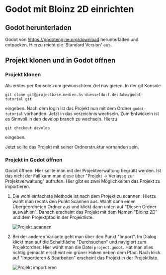# Godot mit Bloinz 2D einrichten

## Godot herunterladen

Godot von [hhtps://godotengine.org/download](https://godotengine.org/download/) herunterladen und entpacken.
Hierzu reicht die 'Standard Version' aus.

## Projekt klonen und in Godot öffnen

### Projekt klonen

Als erstes per Konsole zum gewünschtem Ziel navigieren.
In der git Konsole

`git clone git@projectbase.medien.hs-duesseldorf.de:dahm/godot-tutorial.git`

eingeben.
Nach dem login ist das Projekt nun mit dem Ordner `godot-tutorial` vorhanden. Jetzt in das verzeichnis wechseln.
Zum Entwickeln ist es Sinnvoll in den develop branch zu wechseln.
Hierzu

`git checkout develop`

eingeben.

Jetzt sollte das Projekt mit seiner Ordnerstruktur vorhanden sein.

### Projekt in Godot öffnen

Godot öffnen. Hier sollte man mit der Projektverwaltung begrüßt werden. Ist das nicht der Fall kann man diese über "Projekt -> Verlasse zur Projektverwaltung" aufrufen.
Hier gibt es zwei Möglichkeiten das Projekt zu importieren.

1. Die wohl einfachste Methode ist nach dem Projekt zu scannen.
    Hierzu wählt man rechts den Punkt Scannen aus. Wählt dann einen Übergeordneten Ordner aus und klickt dann unten auf "Diesen Ordner auswählen". Danach erscheint das Projekt mit dem Namen "Bloinz 2D" und dem Projektpfad in der Projektliste.

    ![Projekt_scannen](https://projectbase.medien.hs-duesseldorf.de/dahm/godot-tutorial/wikis/uploads/9c83019da2cf56576d0ea1c12d1841d2/Projekt_scannen.png)

2. Bei der anderen Variante geht man über den Punkt "Import".
    Im Dialog klickt man auf die Schaltfläche "Durchsuchen" und navigiert zum Projektordner. Hier wählt man die Datei `project.godot`. Hat man alles richtig gemacht erscheint ein grüner Haken neben dem Pfad. Nach klick auf "Importieren & Bearbeiten" erscheint das Projekt in der Projektliste.

    ![Projekt importieren](https://projectbase.medien.hs-duesseldorf.de/dahm/godot-tutorial/wikis/uploads/9c83019da2cf56576d0ea1c12d1841d2/Projekt_scannen.png)

